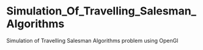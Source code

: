 # Simulation_Of_Travelling_Salesman_Algorithms
Simulation of Travelling Salesman Algorithms problem using OpenGl
